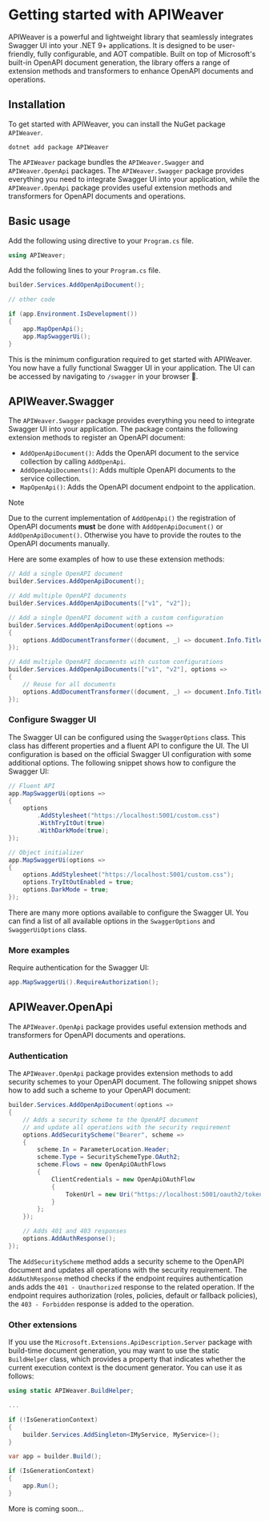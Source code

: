 # Getting started with APIWeaver

APIWeaver is a powerful and lightweight library that seamlessly integrates Swagger UI into your .NET 9+ applications. It is designed to be user-friendly, fully configurable, and AOT compatible. Built on top of Microsoft's built-in OpenAPI document generation, the library offers a range of extension methods and transformers to enhance OpenAPI documents and operations.

## Installation

To get started with APIWeaver, you can install the NuGet package `APIWeaver`.

```shell
dotnet add package APIWeaver
```

The `APIWeaver` package bundles the `APIWeaver.Swagger` and `APIWeaver.OpenApi` packages. The `APIWeaver.Swagger` package provides everything you need to integrate Swagger UI into your application, while the `APIWeaver.OpenApi` package provides useful extension methods and transformers for OpenAPI documents and operations.

## Basic usage

Add the following using directive to your `Program.cs` file.

```csharp
using APIWeaver;
```

Add the following lines to your `Program.cs` file.

```csharp
builder.Services.AddOpenApiDocument();

// other code

if (app.Environment.IsDevelopment())
{
    app.MapOpenApi();
    app.MapSwaggerUi();
}
```

This is the minimum configuration required to get started with APIWeaver. You now have a fully functional Swagger UI in your application. The UI can be accessed by navigating to `/swagger` in your browser 🥳.

## APIWeaver.Swagger

The `APIWeaver.Swagger` package provides everything you need to integrate Swagger UI into your application. The package contains the following extension methods to register an OpenAPI document:

- `AddOpenApiDocument()`: Adds the OpenAPI document to the service collection by calling `AddOpenApi`.
- `AddOpenApiDocuments()`: Adds multiple OpenAPI documents to the service collection.
- `MapOpenApi()`: Adds the OpenAPI document endpoint to the application.

> [!NOTE]  
> Due to the current implementation of `AddOpenApi()` the registration of OpenAPI documents **must** be done with `AddOpenApiDocument()` or `AddOpenApiDocument()`.
> Otherwise you have to provide the routes to the OpenAPI documents manually.

Here are some examples of how to use these extension methods:

```csharp
// Add a single OpenAPI document
builder.Services.AddOpenApiDocument();

// Add multiple OpenAPI documents
builder.Services.AddOpenApiDocuments(["v1", "v2"]);

// Add a single OpenAPI document with a custom configuration
builder.Services.AddOpenApiDocument(options =>
{
    options.AddDocumentTransformer((document, _) => document.Info.Title = "My API");
});

// Add multiple OpenAPI documents with custom configurations
builder.Services.AddOpenApiDocuments(["v1", "v2"], options =>
{
    // Reuse for all documents
    options.AddDocumentTransformer((document, _) => document.Info.Title = "My API");
});
```


### Configure Swagger UI

The Swagger UI can be configured using the `SwaggerOptions` class. This class has different properties and a fluent API to configure the UI. The UI configuration is based on the official Swagger UI configuration with some additional options. The following snippet shows how to configure the Swagger UI:

```csharp
// Fluent API
app.MapSwaggerUi(options =>
{
    options
        .AddStylesheet("https://localhost:5001/custom.css")
        .WithTryItOut(true)
        .WithDarkMode(true);
});

// Object initializer
app.MapSwaggerUi(options =>
{
    options.AddStylesheet("https://localhost:5001/custom.css");
    options.TryItOutEnabled = true;
    options.DarkMode = true;
});
```

There are many more options available to configure the Swagger UI. You can find a list of all available options in the `SwaggerOptions` and `SwaggerUiOptions` class.

### More examples

Require authentication for the Swagger UI:
```csharp
app.MapSwaggerUi().RequireAuthorization();
```


## APIWeaver.OpenApi

The `APIWeaver.OpenApi` package provides useful extension methods and transformers for OpenAPI documents and operations.

### Authentication

The `APIWeaver.OpenApi` package provides extension methods to add security schemes to your OpenAPI document. The following snippet shows how to add such a scheme to your OpenAPI document:

```csharp
builder.Services.AddOpenApiDocument(options =>
{
    // Adds a security scheme to the OpenAPI document
    // and update all operations with the security requirement
    options.AddSecurityScheme("Bearer", scheme =>
    {
        scheme.In = ParameterLocation.Header;
        scheme.Type = SecuritySchemeType.OAuth2;
        scheme.Flows = new OpenApiOAuthFlows
        {
            ClientCredentials = new OpenApiOAuthFlow
            {
                TokenUrl = new Uri("https://localhost:5001/oauth2/token")
            }
        };
    });

    // Adds 401 and 403 responses
    options.AddAuthResponse();
});
```

The `AddSecurityScheme` method adds a security scheme to the OpenAPI document and updates all operations with the security requirement. The `AddAuthResponse` method checks if the endpoint requires authentication ands adds the `401 - Unauthorized` response to the related operation. If the endpoint requires authorization (roles, policies, default or fallback policies), the `403 - Forbidden` response is added to the operation.


### Other extensions

If you use the `Microsoft.Extensions.ApiDescription.Server` package with build-time document generation, you may want to use the static `BuildHelper` class, which provides a property that indicates whether the current execution context is the document generator. You can use it as follows:
```csharp
using static APIWeaver.BuildHelper;

...

if (!IsGenerationContext)
{
    builder.Services.AddSingleton<IMyService, MyService>();
}

var app = builder.Build();

if (IsGenerationContext)
{
    app.Run();
}
```

More is coming soon...
